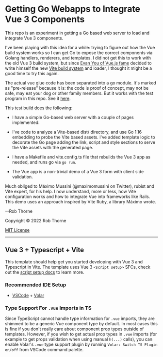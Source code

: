 # Getting Go Webapps to Integrate Vue 3 Components

This repo is an experiment in getting a Go based web server to load and
integrate Vue 3 components.

I've been playing with this idea for a while: trying to figure out how
the Vue build system works so I can get Go to expose the correct components
via Golang handlers, renderers, and templates. I did not get this to
work with the old Vue 3 build system, but since [Evan You of Vue.js fame](https://en.wikipedia.org/wiki/Vue.js#History) decided
to write himself the new [Vite build system](https://vitejs.dev/) and loader, I thought it might
be a good time to try this again.

The actual vue glue code has been separated into a go module. It's marked as "pre-release" because it is: the code is
proof of concept, may not be safe, may eat your dog or other family
members. But it works with the test program in this repo. See it
[here](https://github.com/torenware/vite-go).

This test build does the following:

* I have a simple Go-based web server with a couple of pages implemented.

* I've code to analyze a Vite-based dist/ directory, and use Go 1.16 embedding to probe the Vite based assets. I've added template logic to decorate the Go page adding the link, script and style sections to serve the Vite assets with the generated page.

* I have a Makefile and vite.config.ts file that rebuilds the Vue 3 app as needed, and runs go via `go run`.

* The Vue app is a non-trivial demo of a Vue 3 form with client side validation.

Much obliged to Máximo Mussini (@maximomussini on Twitter), rubist and Vite expert, for his help. I now understand, more or less, how Vite configuration works and how to integrate Vue into frameworks like Rails.  This demo uses an approach inspired by Vite Ruby, a library Máximo wrote.

--Rob Thorne

Copyright © 2022 Rob Thorne

[MIT License](https://github.com/torenware/go-tooling-for-vue/blob/8999977a5bffb8f0630740220c576b550a7115e9/LICENSE.md)
<hr>

## Vue 3 + Typescript + Vite

This template should help get you started developing with Vue 3 and Typescript in Vite. The template uses Vue 3 `<script setup>` SFCs, check out the [script setup docs](https://v3.vuejs.org/api/sfc-script-setup.html#sfc-script-setup) to learn more.

### Recommended IDE Setup

* [VSCode](https://code.visualstudio.com/) + [Volar](https://marketplace.visualstudio.com/items?itemName=johnsoncodehk.volar)

### Type Support For `.vue` Imports in TS

Since TypeScript cannot handle type information for `.vue` imports, they are shimmed to be a generic Vue component type by default. In most cases this is fine if you don't really care about component prop types outside of templates. However, if you wish to get actual prop types in `.vue` imports (for example to get props validation when using manual `h(...)` calls), you can enable Volar's `.vue` type support plugin by running `Volar: Switch TS Plugin on/off` from VSCode command palette.
